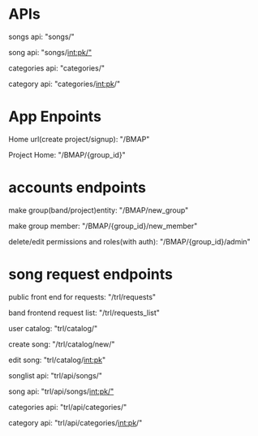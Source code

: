 # APIs

songs api: "songs/"

song api: "songs/<int:pk/">

categories api: "categories/"

category api: "categories/<int:pk>/"



# App Enpoints
Home url(create project/signup): "/BMAP"

Project Home: "/BMAP/{group_id}"



# accounts endpoints
make group(band/project)entity: "/BMAP/new_group"

make group member: "/BMAP/{group_id}/new_member"

delete/edit permissions and roles(with auth): "/BMAP/{group_id}/admin"



# song request endpoints
public front end for requests: "/trl/requests"

band frontend request list: "/trl/requests_list"

user catalog: "trl/catalog/"

create song: "/trl/catalog/new/"

edit song: "trl/catalog/<int:pk>"


songlist api: "trl/api/songs/"

song api: "trl/api/songs/<int:pk/">

categories api: "trl/api/categories/"

category api: "trl/api/categories/<int:pk>/"
